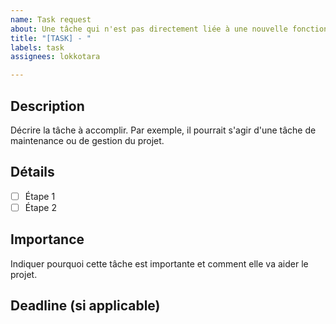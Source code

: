 ```yaml
---
name: Task request
about: Une tâche qui n'est pas directement liée à une nouvelle fonctionnalité
title: "[TASK] - "
labels: task
assignees: lokkotara

---
```


## Description

Décrire la tâche à accomplir. Par exemple, il pourrait s'agir d'une tâche de maintenance ou de gestion du projet.

## Détails

- [ ] Étape 1
- [ ] Étape 2

## Importance

Indiquer pourquoi cette tâche est importante et comment elle va aider le projet.

## Deadline (si applicable)
